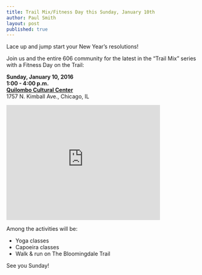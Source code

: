 ```yaml
---
title: Trail Mix/Fitness Day this Sunday, January 10th
author: Paul Smith
layout: post
published: true
---
```


Lace up and jump start your New Year’s resolutions!

Join us and the entire 606 community for the latest in the “Trail Mix” series with a
Fitness Day on the Trail:

**Sunday, January 10, 2016**  
**1:00 - 4:00 p.m.**  
**[Quilombo Cultural Center](http://www.quilombocenter.org/q_/)**  
1757 N. Kimball Ave., Chicago, IL

<iframe src="https://www.google.com/maps/embed?pb=!1m18!1m12!1m3!1d2969.0472450248853!2d-87.71359318455778!3d41.913343079219466!2m3!1f0!2f0!3f0!3m2!1i1024!2i768!4f13.1!3m3!1m2!1s0x880fcd43c6f4fa59%3A0x4ee12db3b1dc6a25!2s1757+N+Kimball+Ave%2C+Chicago%2C+IL+60647!5e0!3m2!1sen!2sus!4v1452117912346" width="400" height="300" frameborder="0" style="border:0" allowfullscreen></iframe>

Among the activities will be:

* Yoga classes
* Capoeira classes
* Walk & run on The Bloomingdale Trail

See you Sunday!
